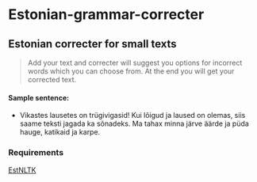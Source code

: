 # Estonian-grammar-correcter
## Estonian correcter for small texts

> Add your text and correcter will suggest you options for incorrect words which you can choose from. At the end you will get your corrected text.

#### Sample sentence: 
* Vikastes lausetes on trügivigasid! Kui lõigud ja laused on olemas, siis saame teksti jagada ka sõnadeks. Ma tahax minna järve äärde ja püda hauge, katikaid ja karpe.

### Requirements
[EstNLTK](https://estnltk.github.io/)

